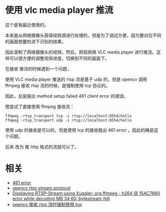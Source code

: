 
# 使用 vlc media player 推流


这个是我最近使用的。

本来是从网络摄像头获得视频源进行处理的，但是为了调试方便，因为要对应不同的画面想要检测下识别的结果。

因此录制了网络摄像头的视频，然后，把视频用 VLC media player 进行推流。这样可以很方便的调整视频进度，切换到不同的画面下。


在接收 推流的时候遇到一个问题，

使用 VLC media player 推送的 rtsp 流是基于 udp 的，但是 opencv 调用 ffmpeg 接收 rtsp 流的时候，是强制使用 tcp 协议的。

因此，总是报出 method setup failed 461 client error 的错误。

嗯尝试了直接使用 ffmpeg 接收流：

```
ffmpeg -rtsp_transport tcp -i rtsp://localhost:8554/hello
ffmpeg -rtsp_transport udp -i rtsp://localhost:8554/hello
```

使用 udp 的接收是可以的，但是使用 tcp 的接收报出 461 error 。因此的确是这个问题。

后来 改为 推 http 格式的流就可以了。





# 相关

- [461 error](https://github.com/opencv/opencv/issues/8478)
- [opencv rtsp stream protocol](https://stackoverflow.com/questions/43047017/opencv-rtsp-stream-protocol)
- [Displaying RTSP-Stream using Xuggler: org.ffmpeg - h264 @ 15AC7660 error while decoding MB 34 60, bytestream (td)](https://stackoverflow.com/questions/36498689/displaying-rtsp-stream-using-xuggler-org-ffmpeg-h264-15ac7660-error-while)
- [opencv 接收 rtsp 流时强制使用 tcp](https://github.com/opencv/opencv/blob/3.1.0/modules/videoio/src/cap_ffmpeg_impl.hpp#L581)

